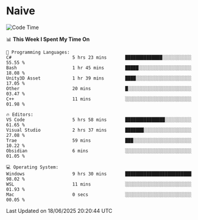 # Naive
<!-- ## 日拱一卒，功不唐捐 -->
<!-- [![GitHub Streak](https://streak-stats.demolab.com/?user=XiaoXKKK)](https://git.io/streak-stats) -->
<!--START_SECTION:waka-->
![Code Time](http://img.shields.io/badge/Code%20Time-409%20hrs%2019%20mins-blue)

📊 **This Week I Spent My Time On** 

```text
💬 Programming Languages: 
C#                       5 hrs 23 mins       ██████████████░░░░░░░░░░░   55.55 % 
Bash                     1 hr 45 mins        █████░░░░░░░░░░░░░░░░░░░░   18.08 % 
Unity3D Asset            1 hr 39 mins        ████░░░░░░░░░░░░░░░░░░░░░   17.05 % 
Other                    20 mins             █░░░░░░░░░░░░░░░░░░░░░░░░   03.47 % 
C++                      11 mins             ░░░░░░░░░░░░░░░░░░░░░░░░░   01.98 % 

🔥 Editors: 
VS Code                  5 hrs 58 mins       ███████████████░░░░░░░░░░   61.65 % 
Visual Studio            2 hrs 37 mins       ███████░░░░░░░░░░░░░░░░░░   27.08 % 
Trae                     59 mins             ███░░░░░░░░░░░░░░░░░░░░░░   10.22 % 
Obsidian                 6 mins              ░░░░░░░░░░░░░░░░░░░░░░░░░   01.05 % 

💻 Operating System: 
Windows                  9 hrs 30 mins       █████████████████████████   98.02 % 
WSL                      11 mins             ░░░░░░░░░░░░░░░░░░░░░░░░░   01.93 % 
Mac                      0 secs              ░░░░░░░░░░░░░░░░░░░░░░░░░   00.05 % 
```


 Last Updated on 18/06/2025 20:20:44 UTC
<!--END_SECTION:waka-->

